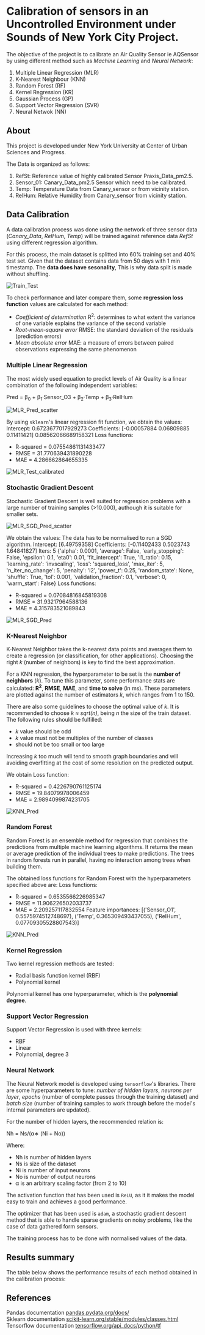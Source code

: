 # Calibration of sensors in an Uncontrolled Environment under Sounds of New York City Project.

The objective of the project is to calibrate an Air Quality Sensor ie AQSensor by using different method such as _Machine Learning_ and _Neural Network_:

1. Multiple Linear Regression (MLR)
2. K-Nearest Neighbour (KNN)
3. Random Forest (RF)
4. Kernel Regression (KR)
5. Gaussian Process (GP)
6. Support Vector Regression (SVR)
7. Neural Netwok (NN)

## About

This project is developed under New York University at Center of Urban Sciences and Progress.

The Data is organized as follows:

1. RefSt: Reference value of highly calibrated Sensor Praxis_Data_pm2.5.
2. Sensor_01: Canary_Data_pm2.5 Sensor which need to be calibrated.
3. Temp: Temperature Data from Canary_sensor or from vicinity station.
4. RelHum: Relative Humidity from Canary_sensor from vicinity station.

## Data Calibration

A data calibration process was done using the network of three sensor data (_Canary_Data_, _RelHum_, _Temp_) will be trained against reference data _RefSt_ using different regression algorithm.

For this process, the main dataset is splitted into 60% training set and 40% test set. Given that the dataset contains data from 50 days with 1 min timestamp. The **data does have sesonality**, This is why data split is made without shuffling.

![Train_Test](img/Combined_Plot_of_sensor.png)

To check performance and later compare them, some **regression loss function** values are calculated for each method:

- _Coefficient of determination_ R<sup>2</sup>: determines to what extent the variance of one variable explains the variance of the second variable
- _Root-mean-square error_ RMSE: the standard deviation of the residuals (prediction errors)
- _Mean absolute error_ MAE: a measure of errors between paired observations expressing the same phenomenon

### Multiple Linear Regression

The most widely used equation to predict levels of Air Quality is a linear combination of the following independent variables:

Pred = β<sub>0</sub> + β<sub>1</sub>·Sensor_O3 + β<sub>2</sub>·Temp + β<sub>3</sub>·RelHum

![MLR_Pred_scatter](img/MLR_Plot_linear.png)

By using `sklearn`'s linear regression fit function, we obtain the values:
Intercept:
0.6723677017929273
Coefficients:
[-0.00057884 0.06809885 0.11411421]
0.08562066689158321
Loss functions:

- R-squared = 0.07554861131433477
- RMSE = 31.770639431890228
- MAE = 4.286662864655335

![MLR_Test_calibrated](img/MLR_Plot_Calibrated_test.png)

### Stochastic Gradient Descent

Stochastic Gradient Descent is well suited for regression problems with a large number of training samples (>10.000), authough it is suitable for smaller sets.

![MLR_SGD_Pred_scatter](img/SGD_Plot_linear.png)

We obtain the values:
The data has to be normalised to run a SGD algorithm.
Intercept:
[6.49759358]
Coefficients:
[-0.11402433 0.5023743 1.64841827]
Iters:
5
{'alpha': 0.0001, 'average': False, 'early_stopping': False, 'epsilon': 0.1, 'eta0': 0.01, 'fit_intercept': True, 'l1_ratio': 0.15, 'learning_rate': 'invscaling', 'loss': 'squared_loss', 'max_iter': 5, 'n_iter_no_change': 5, 'penalty': 'l2', 'power_t': 0.25, 'random_state': None, 'shuffle': True, 'tol': 0.001, 'validation_fraction': 0.1, 'verbose': 0, 'warm_start': False}
Loss functions:

- R-squared = 0.07084816845819308
- RMSE = 31.93217964588136
- MAE = 4.315783521089843

![MLR_SGD_Pred](img/SGD_Plot_Calibrated_test.png)

### K-Nearest Neighbor

K-Nearest Neighbor takes the k-nearest data points and averages them to create a regression (or classification, for other applications). Choosing the right _k_ (number of neighbors) is key to find the best approximation.

For a KNN regression, the hyperparameter to be set is the **number of neighbors** (_k_). To tune this parameter, some performance stats are calculated: **R<sup>2</sup>**, **RMSE**, **MAE**, and **time to solve** (in ms). These parameters are plotted against the number of estimators _k_, which ranges from 1 to 150.

There are also some guidelines to choose the optimal value of _k_. It is recommended to choose _k ≈ sqrt(n)_, being _n_ the size of the train dataset. The following rules should be fulfilled:

- _k_ value should be odd
- _k_ value must not be multiples of the number of classes
- should not be too small or too large

Increasing _k_ too much will tend to smooth graph boundaries and will avoiding overfitting at the cost of some resolution on the predicted output.

We obtain Loss function:

- R-squared = 0.4226790761125174
- RMSE = 19.84079978006459
- MAE = 2.9894099874231705

![KNN_Pred](img/KNN_Plot_Calibrated_test.png)

### Random Forest

Random Forest is an ensemble method for regression that combines the predictions from multiple machine learning algorithms. It returns the mean or average prediction of the individual trees to make predictions. The trees in random forests run in parallel, having no interaction among trees when building them.

The obtained loss functions for Random Forest with the hyperparameters specified above are:
Loss functions:

- R-squared = 0.6535566226985347
- RMSE = 11.906226502033737
- MAE = 2.209257117832554
  Feature importances:
  [('Sensor_O1', 0.5575974512748697), ('Temp', 0.365309493437055), ('RelHum', 0.07709305528807543)]

![KNN_Pred](img/RF_Plot_Calibrated_test.png)

### Kernel Regression

Two kernel regression methods are tested:

- Radial basis function kernel (RBF)
- Polynomial kernel

Polynomial kernel has one hyperparameter, which is the **polynomial degree**.

### Support Vector Regression

Support Vector Regression is used with three kernels:

- RBF
- Linear
- Polynomial, degree 3

### Neural Network

The Neural Network model is developed using `tensorflow`'s libraries. There are some hyperparameters to tune: _number of hidden layers_, _neurons per layer_, _epochs_ (number of complete passes through the training dataset) and _batch size_ (number of training samples to work through before the model's internal parameters are updated).

For the number of hidden layers, the recommended relation is:

Nh = Ns/(α∗ (Ni + No))

Where:

- Nh is number of hidden layers
- Ns is size of the dataset
- Ni is number of input neurons
- No is number of output neurons
- α is an arbitrary scaling factor (from 2 to 10)

The activation function that has been used is `ReLU`, as it it makes the model easy to train and achieves a good performance.

The optimizer that has been used is `adam`, a stochastic gradient descent method that is able to handle sparse gradients on noisy problems, like the case of data gathered form sensors.

The training process has to be done with normalised values of the data.

## Results summary

The table below shows the performance results of each method obtained in the calibration process:

<!-- |                          Method                          | R<sup>2</sup> |    RMSE    |   MAE    |
| :------------------------------------------------------: | :-----------: | :--------: | :------: |
|          Multiple Linear Regression (equation)           |       -       |     -      |    -     |
| Multiple Linear Regression (Stochastic Gradient Descent) |       -       |     -      |    -     |
|                    KNear--st Neighbor                    |       -       |     -      |    -     |
|                      Random Forest                       |       -       |     -      |    -     |
|         Radial Basis Function Kernel Regression          |       -       |     -      |    -     |
|          Polynomial Function Kernel Regression           |       -       |     -      |    -     |
|          Radial Basis Function Gaussian Process          |       -       |     -      |    -     |
|          Dot Product Function Gaussian Process           |       -       |     -      |    -     |
|     Radial Basis Function Support Vector Regression      |       -       |     -      |    -     |
|             Linear Support Vector Regression             |       -       |     -      |    -     |
|           Polynomial Support Vector Regression           |       -       |     -      |    -     |
|                      Neural Network                      |       -       |     -      |    -     |

Regarding the results, the top three regression methods according to their prediction performance are: -->

## References

Pandas documentation [pandas.pydata.org/docs/](https://pandas.pydata.org/docs/)  
Sklearn documentation [scikit-learn.org/stable/modules/classes.html](https://scikit-learn.org/stable/modules/classes.html)  
Tensorflow documentation [tensorflow.org/api_docs/python/tf](https://www.tensorflow.org/api_docs/python/tf)
